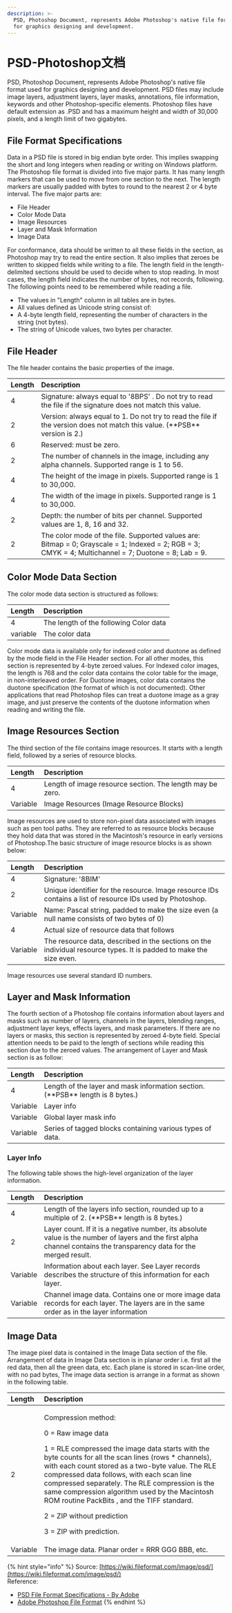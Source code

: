```yaml
---
description: >-
  PSD, Photoshop Document, represents Adobe Photoshop's native file format used
  for graphics designing and development.
---
```


# PSD-Photoshop文档

PSD, Photoshop Document, represents Adobe Photoshop's native file format used for graphics designing and development. PSD files may include image layers, adjustment layers, layer masks, annotations, file information, keywords and other Photoshop-specific elements. Photoshop files have default extension as .PSD and has a maximum height and width of 30,000 pixels, and a length limit of two gigabytes.

## File Format Specifications

Data in a PSD file is stored in big endian byte order. This implies swapping the short and long integers when reading or writing on Windows platform. The Photoshop file format is divided into five major parts. It has many length markers that can be used to move from one section to the next. The length markers are usually padded with bytes to round to the nearest 2 or 4 byte interval. The five major parts are:

* File Header
* Color Mode Data
* Image Resources
* Layer and Mask Information
* Image Data

For conformance, data should be written to all these fields in the section, as Photoshop may try to read the entire section. It also implies that zeroes be written to skipped fields while writing to a file. The length field in the length-delimited sections should be used to decide when to stop reading. In most cases, the length field indicates the number of bytes, not records, following. The following points need to be remembered while reading a file.

* The values in "Length" column in all tables are in bytes.
* All values defined as Unicode string consist of:
* A 4-byte length field, representing the number of characters in the string \(not bytes\).
* The string of Unicode values, two bytes per character.

## File Header

The file header contains the basic properties of the image.

| Length | Description |
| :--- | :--- |
| 4 | Signature: always equal to '8BPS' . Do not try to read the file if the signature does not match this value. |
| 2 | Version: always equal to 1. Do not try to read the file if the version does not match this value. \(\*\*PSB\*\* version is 2.\) |
| 6 | Reserved: must be zero. |
| 2 | The number of channels in the image, including any alpha channels. Supported range is 1 to 56. |
| 4 | The height of the image in pixels. Supported range is 1 to 30,000. |
| 4 | The width of the image in pixels. Supported range is 1 to 30,000. |
| 2 | Depth: the number of bits per channel. Supported values are 1, 8, 16 and 32. |
| 2 | The color mode of the file. Supported values are: Bitmap = 0; Grayscale = 1; Indexed = 2; RGB = 3; CMYK = 4; Multichannel = 7; Duotone = 8; Lab = 9. |

## Color Mode Data Section

The color mode data section is structured as follows:

| Length | Description |
| :--- | :--- |
| 4 | The length of the following Color data |
| variable | The color data |

Color mode data is available only for indexed color and duotone as defined by the mode field in the File Header section. For all other modes, this section is represented by 4-byte zeroed values. For Indexed color images, the length is 768 and the color data contains the color table for the image, in non-interleaved order. For Duotone images, color data contains the duotone specification \(the format of which is not documented\). Other applications that read Photoshop files can treat a duotone image as a gray image, and just preserve the contents of the duotone information when reading and writing the file.

## Image Resources Section

The third section of the file contains image resources. It starts with a length field, followed by a series of resource blocks.

| Length | Description |
| :--- | :--- |
| 4 | Length of image resource section. The length may be zero. |
| Variable | Image Resources \(Image Resource Blocks\) |

Image resources are used to store non-pixel data associated with images such as pen tool paths. They are referred to as resource blocks because they hold data that was stored in the Macintosh's resource in early versions of Photoshop.The basic structure of image resource blocks is as shown below:

| Length | Description |
| :--- | :--- |
| 4 | Signature: '8BIM' |
| 2 | Unique identifier for the resource. Image resource IDs contains a list of resource IDs used by Photoshop. |
| Variable | Name: Pascal string, padded to make the size even \(a null name consists of two bytes of 0\) |
| 4 | Actual size of resource data that follows |
| Variable | The resource data, described in the sections on the individual resource types. It is padded to make the size even. |

Image resources use several standard ID numbers.

## Layer and Mask Information

The fourth section of a Photoshop file contains information about layers and masks such as number of layers, channels in the layers, blending ranges, adjustment layer keys, effects layers, and mask parameters. If there are no layers or masks, this section is represented by zeroed 4-byte field. Special attention needs to be paid to the length of sections while reading this section due to the zeroed values. The arrangement of Layer and Mask section is as follow:

| Length | Description |
| :--- | :--- |
| 4 | Length of the layer and mask information section. \(\*\*PSB\*\* length is 8 bytes.\) |
| Variable | Layer info |
| Variable | Global layer mask info |
| Variable | Series of tagged blocks containing various types of data. |

### **Layer Info**

The following table shows the high-level organization of the layer information.

| Length | Description |
| :--- | :--- |
| 4 | Length of the layers info section, rounded up to a multiple of 2. \(\*\*PSB\*\* length is 8 bytes.\) |
| 2 | Layer count. If it is a negative number, its absolute value is the number of layers and the first alpha channel contains the transparency data for the merged result. |
| Variable | Information about each layer. See Layer records describes the structure of this information for each layer. |
| Variable | Channel image data. Contains one or more image data records for each layer. The layers are in the same order as in the layer information  |

## Image Data

The image pixel data is contained in the Image Data section of the file. Arrangement of data in Image Data section is in planar order i.e. first all the red data, then all the green data, etc. Each plane is stored in scan-line order, with no pad bytes, The image data section is arrange in a format as shown in the following table.

<table>
  <thead>
    <tr>
      <th style="text-align:left">Length</th>
      <th style="text-align:left">Description</th>
    </tr>
  </thead>
  <tbody>
    <tr>
      <td style="text-align:left">2</td>
      <td style="text-align:left">
        <p>Compression method:</p>
        <p>0 = Raw image data</p>
        <p>1 = RLE compressed the image data starts with the byte counts for all
          the scan lines (rows * channels), with each count stored as a two-byte
          value. The RLE compressed data follows, with each scan line compressed
          separately. The RLE compression is the same compression algorithm used
          by the Macintosh ROM routine PackBits , and the TIFF standard.</p>
        <p>2 = ZIP without prediction</p>
        <p>3 = ZIP with prediction.</p>
      </td>
    </tr>
    <tr>
      <td style="text-align:left">Variable</td>
      <td style="text-align:left">The image data. Planar order = RRR GGG BBB, etc.</td>
    </tr>
  </tbody>
</table>

{% hint style="info" %}
Source: [https://wiki.fileformat.com/image/psd/](https://wiki.fileformat.com/image/psd/)  
Reference:

* [PSD File Format Specifications - By Adobe](https://www.adobe.com/devnet-apps/photoshop/fileformatashtml/#50577409_pgfId-1030196)
* [Adobe Photoshop File Format](https://en.wikipedia.org/wiki/Adobe_Photoshop#File_format)
{% endhint %}


